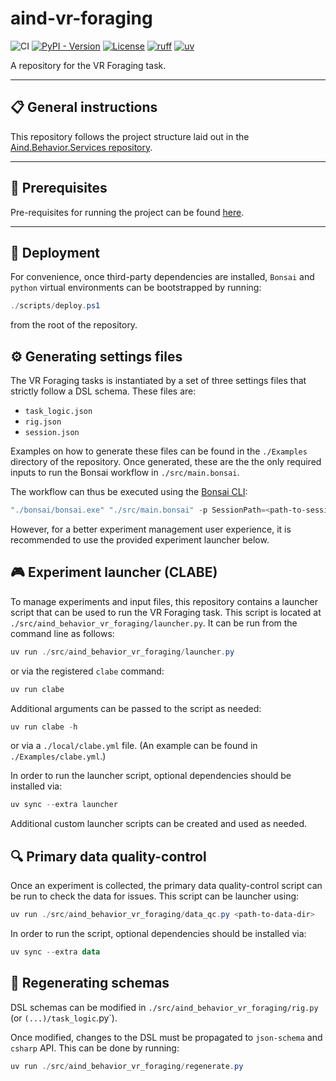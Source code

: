 # aind-vr-foraging

![CI](https://github.com/AllenNeuralDynamics/Aind.Behavior.VrForaging/actions/workflows/ci.yml/badge.svg)
[![PyPI - Version](https://img.shields.io/pypi/v/aind-behavior-vr-foraging)](https://pypi.org/project/aind-behavior-vr-foraging/)
[![License](https://img.shields.io/badge/license-MIT-brightgreen)](LICENSE)
[![ruff](https://img.shields.io/endpoint?url=https://raw.githubusercontent.com/astral-sh/ruff/main/assets/badge/v2.json)](https://github.com/astral-sh/ruff)
[![uv](https://img.shields.io/endpoint?url=https://raw.githubusercontent.com/astral-sh/uv/main/assets/badge/v0.json)](https://github.com/astral-sh/uv)

A repository for the VR Foraging task.

---

## 📋 General instructions

This repository follows the project structure laid out in the [Aind.Behavior.Services repository](https://github.com/AllenNeuralDynamics/Aind.Behavior.Services).

---

## 🔧 Prerequisites

Pre-requisites for running the project can be found [here](https://github.com/AllenNeuralDynamics/Aind.Behavior.Services?tab=readme-ov-file#prerequisites).

---

## 🚀 Deployment

For convenience, once third-party dependencies are installed, `Bonsai` and `python` virtual environments can be bootstrapped by running:

```powershell
./scripts/deploy.ps1
```

from the root of the repository.

## ⚙️ Generating settings files

The VR Foraging tasks is instantiated by a set of three settings files that strictly follow a DSL schema. These files are:

- `task_logic.json`
- `rig.json`
- `session.json`

Examples on how to generate these files can be found in the `./Examples` directory of the repository. Once generated, these are the the only required inputs to run the Bonsai workflow in `./src/main.bonsai`.

The workflow can thus be executed using the [Bonsai CLI](https://bonsai-rx.org/docs/articles/cli.html):

```powershell
"./bonsai/bonsai.exe" "./src/main.bonsai" -p SessionPath=<path-to-session.json> -p RigPath=<path-to-rig.json> -p TaskLogicPath=<path-to-task_logic.json>
```

However, for a better experiment management user experience, it is recommended to use the provided experiment launcher below.

## 🎮 Experiment launcher (CLABE)

To manage experiments and input files, this repository contains a launcher script that can be used to run the VR Foraging task. This script is located at `./src/aind_behavior_vr_foraging/launcher.py`. It can be run from the command line as follows:

```powershell
uv run ./src/aind_behavior_vr_foraging/launcher.py
```

or via the registered `clabe` command:

```powershell
uv run clabe
```

Additional arguments can be passed to the script as needed:

```powershell
uv run clabe -h
```

or via a `./local/clabe.yml` file. (An example can be found in `./Examples/clabe.yml`.)

In order to run the launcher script, optional dependencies should be installed via:

```powershell
uv sync --extra launcher
```

Additional custom launcher scripts can be created and used as needed.

## 🔍 Primary data quality-control

Once an experiment is collected, the primary data quality-control script can be run to check the data for issues. This script can be launcher using:

```powershell
uv run ./src/aind_behavior_vr_foraging/data_qc.py <path-to-data-dir>
```

In order to run the script, optional dependencies should be installed via:

```powershell
uv sync --extra data
```

## 🔄 Regenerating schemas

DSL schemas can be modified in `./src/aind_behavior_vr_foraging/rig.py` (or `(...)/task_logic`.py`).

Once modified, changes to the DSL must be propagated to `json-schema` and `csharp` API. This can be done by running:

```powershell
uv run ./src/aind_behavior_vr_foraging/regenerate.py
```
